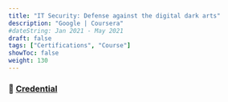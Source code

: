 ```yaml
---
title: "IT Security: Defense against the digital dark arts"
description: "Google | Coursera"
#dateString: Jan 2021 - May 2021
draft: false
tags: ["Certifications", "Course"]
showToc: false
weight: 130
--- 
```

### 🔗 [Credential](https://www.coursera.org/account/accomplishments/verify/LKEHS8JNAW7T)